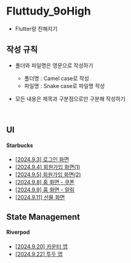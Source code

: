 # Fluttudy_9oHigh
* Flutter랑 친해지기

## 작성 규칙
* 폴더와 파일명은 영문으로 작성하기
  * 폴더명 : Camel case로 작성
  * 파일명 : Snake case로 파일명 작성

* 모든 내용은 제목과 구분점으로만 구분해 작성하기

<br>

## UI

#### Starbucks
* [[2024.9.3] 로그인 화면](https://github.com/fluttudy/fluttudy_9oHigh/blob/main/flutter_exercise/lib/ui/starbucks/documents/login/starbucks_login.md)
* [[2024.9.4] 회원가입 화면(1)](https://github.com/fluttudy/fluttudy_9oHigh/blob/main/flutter_exercise/lib/ui/starbucks/documents/signup/auth/starbucks_singup_auth.md)
* [[2024.9.5] 회원가입 화면(2)](https://github.com/fluttudy/fluttudy_9oHigh/blob/main/flutter_exercise/lib/ui/starbucks/documents/signup/account/starbucks_signup_account.md)
* [[2024.9.8] 홈 화면 - 쿠폰](https://github.com/fluttudy/fluttudy_9oHigh/blob/main/flutter_exercise/lib/ui/starbucks/documents/home/cupon/starbucks_home_cupon.md)
* [[2024.9.9] 홈 화면 - 알림](https://github.com/fluttudy/fluttudy_9oHigh/blob/main/flutter_exercise/lib/ui/starbucks/documents/home/notification/starbucks_home_notification.md)
* [[2024.9.11] 선물 화면](https://github.com/fluttudy/fluttudy_9oHigh/blob/main/flutter_exercise/lib/ui/starbucks/documents/home/gift/starbucks_home_gift.md)

## State Management

#### Riverpod
* [[2024.9.20] 카운터 앱](https://github.com/fluttudy/fluttudy_9oHigh/blob/main/flutter_exercise/lib/state_management/riverpod/counter_app/counter_app.md)
* [[2024.9.22] 투두 앱](https://github.com/fluttudy/fluttudy_9oHigh/blob/main/flutter_exercise/lib/state_management/riverpod/todo_app)